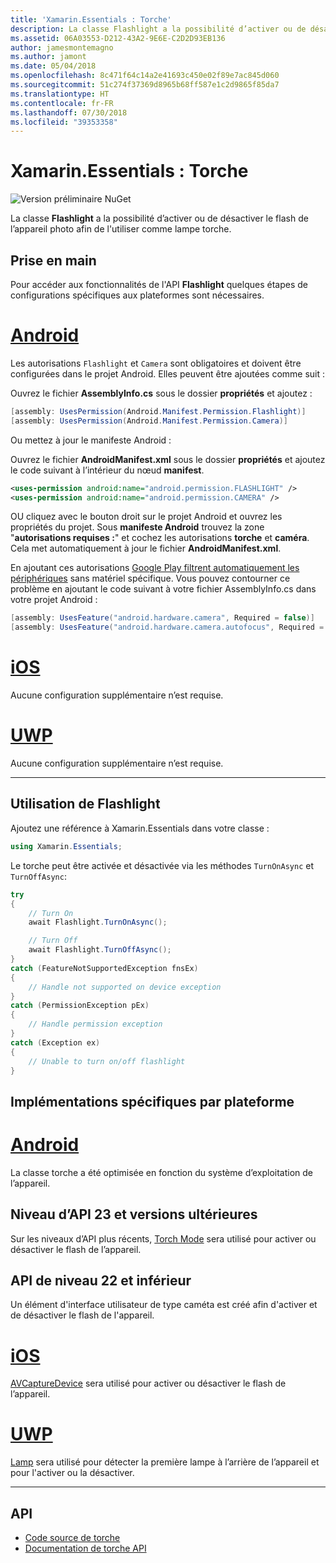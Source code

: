```yaml
---
title: 'Xamarin.Essentials : Torche'
description: La classe Flashlight a la possibilité d’activer ou de désactiver le flash de l’appareil photo afin de l'utiliser comme lampe torche.
ms.assetid: 06A03553-D212-43A2-9E6E-C2D2D93EB136
author: jamesmontemagno
ms.author: jamont
ms.date: 05/04/2018
ms.openlocfilehash: 8c471f64c14a2e41693c450e02f89e7ac845d060
ms.sourcegitcommit: 51c274f37369d8965b68ff587e1c2d9865f85da7
ms.translationtype: HT
ms.contentlocale: fr-FR
ms.lasthandoff: 07/30/2018
ms.locfileid: "39353358"
---
```

# <a name="xamarinessentials-flashlight"></a>Xamarin.Essentials : Torche

![Version préliminaire NuGet](~/media/shared/pre-release.png)

La classe **Flashlight** a la possibilité d’activer ou de désactiver le flash de l’appareil photo afin de l'utiliser comme lampe torche.

## <a name="getting-started"></a>Prise en main

Pour accéder aux fonctionnalités de l'API **Flashlight** quelques étapes de configurations spécifiques aux plateformes sont nécessaires.

# <a name="androidtabandroid"></a>[Android](#tab/android)

Les autorisations `Flashlight` et `Camera` sont obligatoires et doivent être configurées dans le projet Android. Elles peuvent être ajoutées comme suit :

Ouvrez le fichier **AssemblyInfo.cs** sous le dossier **propriétés** et ajoutez :

```csharp
[assembly: UsesPermission(Android.Manifest.Permission.Flashlight)]
[assembly: UsesPermission(Android.Manifest.Permission.Camera)]
```

Ou mettez à jour le manifeste Android :

Ouvrez le fichier **AndroidManifest.xml** sous le dossier **propriétés** et ajoutez le code suivant à l’intérieur du nœud **manifest**.

```xml
<uses-permission android:name="android.permission.FLASHLIGHT" />
<uses-permission android:name="android.permission.CAMERA" />
```

OU cliquez avec le bouton droit sur le projet Android et ouvrez les propriétés du projet. Sous **manifeste Android** trouvez la zone "**autorisations requises :**" et cochez les autorisations **torche** et **caméra**. Cela met automatiquement à jour le fichier **AndroidManifest.xml**.

En ajoutant ces autorisations [Google Play filtrent automatiquement les périphériques](http://developer.android.com/guide/topics/manifest/uses-feature-element.html#permissions-features) sans matériel spécifique. Vous pouvez contourner ce problème en ajoutant le code suivant à votre fichier AssemblyInfo.cs dans votre projet Android :

```csharp
[assembly: UsesFeature("android.hardware.camera", Required = false)]
[assembly: UsesFeature("android.hardware.camera.autofocus", Required = false)]
```

# <a name="iostabios"></a>[iOS](#tab/ios)

Aucune configuration supplémentaire n’est requise.

# <a name="uwptabuwp"></a>[UWP](#tab/uwp)

Aucune configuration supplémentaire n’est requise.

-----

## <a name="using-flashlight"></a>Utilisation de **Flashlight**

Ajoutez une référence à Xamarin.Essentials dans votre classe :

```csharp
using Xamarin.Essentials;
```

Le torche peut être activée et désactivée via les méthodes `TurnOnAsync` et `TurnOffAsync`:

```csharp
try
{
    // Turn On
    await Flashlight.TurnOnAsync();

    // Turn Off
    await Flashlight.TurnOffAsync();
}
catch (FeatureNotSupportedException fnsEx)
{
    // Handle not supported on device exception
}
catch (PermissionException pEx)
{
    // Handle permission exception
}
catch (Exception ex)
{
    // Unable to turn on/off flashlight
}
```

## <a name="platform-implementation-specifics"></a>Implémentations spécifiques par plateforme

# <a name="androidtabandroid"></a>[Android](#tab/android)

La classe torche a été optimisée en fonction du système d’exploitation de l’appareil.

## <a name="api-level-23-and-higher"></a>Niveau d’API 23 et versions ultérieures

Sur les niveaux d’API plus récents, [Torch Mode](https://developer.android.com/reference/android/hardware/camera2/CameraManager.html#setTorchMode) sera utilisé pour activer ou désactiver le flash de l’appareil.

## <a name="api-level-22-and-lower"></a>API de niveau 22 et inférieur

Un élément d'interface utilisateur de type caméta est créé afin d'activer et de désactiver le flash de l'appareil.

# <a name="iostabios"></a>[iOS](#tab/ios)

[AVCaptureDevice](https://developer.xamarin.com/api/type/AVFoundation.AVCaptureDevice/)  sera utilisé pour activer ou désactiver le flash de l’appareil.

# <a name="uwptabuwp"></a>[UWP](#tab/uwp)

[Lamp](https://docs.microsoft.com/en-us/uwp/api/windows.devices.lights.lamp)  sera utilisé pour détecter la première lampe à l’arrière de l’appareil et pour l'activer ou la désactiver.

-----

## <a name="api"></a>API

- [Code source de torche](https://github.com/xamarin/Essentials/tree/master/Xamarin.Essentials/Flashlight)
- [Documentation de torche API](xref:Xamarin.Essentials.Flashlight)

